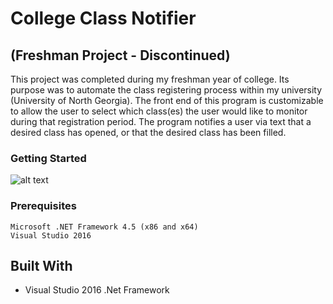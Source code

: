 # College Class Notifier 
## (Freshman Project - Discontinued)

This project was completed during my freshman year of college. Its purpose was to automate the class registering process within my university (University of North Georgia). The front end of this program is customizable to allow the user to select which class(es) the user would like to monitor during that registration period. The program notifies a user via text that a desired class has opened, or that the desired class has been filled. 

### Getting Started

![alt text](https://i.ibb.co/1Yggr0s/Capture.png)


### Prerequisites

```
Microsoft .NET Framework 4.5 (x86 and x64)
Visual Studio 2016
```

## Built With

* Visual Studio 2016 .Net Framework
